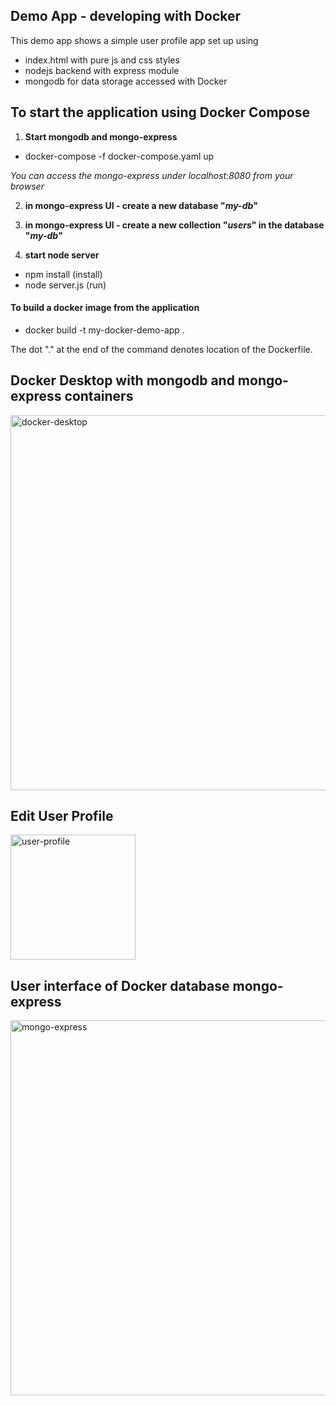 ## Demo App - developing with Docker

This demo app shows a simple user profile app set up using 
- index.html with pure js and css styles
- nodejs backend with express module
- mongodb for data storage accessed with Docker

## To start the application using Docker Compose

1. **Start mongodb and mongo-express**
- docker-compose -f docker-compose.yaml up

_You can access the mongo-express under localhost:8080 from your browser_

2. **in mongo-express UI - create a new database "***my-db***"**

3. **in mongo-express UI - create a new collection "***users***" in the database "***my-db***"**

4. **start node server** 
- npm install (install)
- node server.js (run)

#### To build a docker image from the application

- docker build -t my-docker-demo-app .      
    
The dot "." at the end of the command denotes location of the Dockerfile.

## Docker Desktop with mongodb and mongo-express containers 
<img width="600" alt="docker-desktop" src="https://github.com/user-attachments/assets/a84a09a1-8198-4f5f-9649-d514b823a538">

## Edit User Profile
<img width="200" alt="user-profile" src="https://github.com/user-attachments/assets/5a9eb13e-7980-4218-8b84-5f70a5e4013d">

## User interface of Docker database mongo-express
<img width="600" alt="mongo-express" src="https://github.com/user-attachments/assets/75abc499-92e8-4101-a0ba-b85cbc543e8c">
